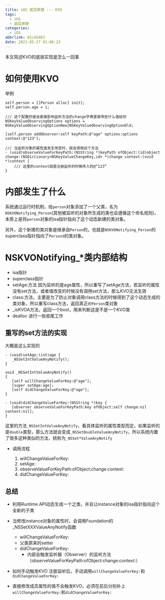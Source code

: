 ```yaml
---
title: iOS 底层原理 --- KVO
tags:
  - iOS
  - 底层原理
categories:
  - iOS
abbrlink: 81c45883
date: 2021-05-27 01:06:23
---
```


本文简述KVO的底层实现是怎么一回事

<!--more-->

# 如何使用KVO

举例

```
self.person = [[Person alloc] init];
self.person.age = 1;

/// 这个配置的值会直接影响监听方法的change字典里面带些什么值给你
NSKeyValueObservingOptions options = NSKeyValueObservingOptionNew|NSKeyValueObservingOptionOld;

[self.person addObserver:self keyPath:@"age" options:options context:@"123"];

```


```
/// 当监听对象的属性值发生改变时，就会调用这个方法
- (void)observeValueForKeyPath:(NSString *)keyPath ofObject:(id)object change:(NSDictionary<NSKeyValueChangeKey,id> *)change context:(void *)context {
	/// 这里的context就是注册监听的时候传入的@“123”
}
```

# 内部发生了什么

系统通过运行时机制，给`person`对象添加了一个父类，名为`NSKVONotifying_Person`(其他被监听的对象所生成的类也会遵循这个命名规则)，本质上是将`person`对象的isa指针指向了这个动态新建的类对象。

另外，这个新建的类对象是继承自`Person`的，也就是`NSKVONotifying_Person`的superclass指针指向了`Persond`的类对象。

# NSKVONotifying_*类内部结构

- isa指针
- superclass指针
- setAge:方法  因为监听的是age属性，所以重写了setAge方法，若监听的属性没有set方法，或者值改变的时候没有调用set方法，那么KVO无法生效
- class:方法，主要是为了防止对象调用class方法的时候得到了这个动态生成的类对象，所以重写class方法，返回真正`的Person`类对象
- _isKVOA方法，返回一个bool，用来判断这是不是一个KVO类
- dealloc 进行一些收尾工作

## 重写的set方法的实现

大概是这么实现的

```
- (void)setAge:(int)age {
   _NSSetIntValueAnyNotify();
}

void _NSSetIntValueAnyNotify() 
{
   [self willChangeValueForKey:@"age"];
   [super setAge:age];
   [self didChangeValueForKey:@"age"];
}

- (void)didChangeValueForKey:(NSString *)key {
   [observer observeValueForKeyPath:key ofObject:self change:nil context:nil];
}

```

这里的方法`_NSSetIntValueAnyNotify`，看具体监听的属性类型而定，如果监听的是`double`类型，那么方法就会变成`_NSSetDoubleValueAnyNotify`，所以系统内置了很多这种类似的方法，统称为`_NSSet*ValueAnyNotify`

- 调用流程

	1. willChangeValueForKey:
	2. setAge:
	3. observeValueForKeyPath:ofObject:change:context:
	4. didChangeValueForKey:


## 总结

- 利用Runtime API动态生成一个之类，并且让instance对象的isa指针指向这个全新的子类
- 当修改instance对象的属性时，会调用Foundation的_NSSetXXXValueAnyNotify函数
	- willChangeValueForKey:
	- 父类原来的setter
	- didChangeValueForKey:
		- 内部会触发监听器（Observer）的监听方法（observeValueForKeyPath:ofObject:change:context:）

- 如何手动触发KVO
	注册监听后，手动调用`willChangeValueForKey:`和`didChangeValueForKey:`
	
- 直接修改成员属性的值不会触发KVO，必须在前后分别补上`willChangeValueForKey:`和`didChangeValueForKey:`